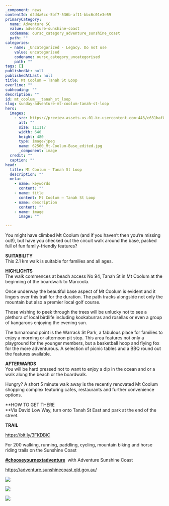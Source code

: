 ```yaml
---
_component: news
contentId: d2d4a6cc-5bf7-536b-af11-bbc6c01e3e59
primaryCategory:
  name: Adventure SC
  value: adventure-sunshine-coast
  codename: oursc_category_adventure_sunshine_coast
  path: ""
categories:
  - name: _Uncategorized - Legacy. Do not use
    value: uncategorised
    codename: oursc_category_uncategorised
    path: ""
tags: []
publishedAt: null
publishedAtLast: null
title: Mt Coolum – Tanah St Loop
overline: ""
subheading: ""
description: ""
id: mt_coolum___tanah_st_loop
slug: sunday-adventure-mt-coolum-tanah-st-loop
hero:
  images:
    - src: https://preview-assets-us-01.kc-usercontent.com:443/c631baf8-1b46-001f-580c-d0001b68b4a8/ae1f21ee-4ee6-42c0-90ee-94cc2463077f/62560_Mt-Coolum-Base_edited.jpg
      alt: ""
      size: 111117
      width: 640
      height: 480
      type: image/jpeg
      name: 62560_Mt-Coolum-Base_edited.jpg
      _component: image
  credit: ""
  caption: ""
head:
  title: Mt Coolum – Tanah St Loop
  description: ""
  meta:
    - name: keywords
      content: ""
    - name: title
      content: Mt Coolum – Tanah St Loop
    - name: description
      content: ""
    - name: image
      image: ""

---
```

You might have climbed Mt Coolum (and if you haven’t then you’re missing out!), but have you checked out the circuit walk around the base, packed full of fun family-friendly features?

**SUITABILITY**\
This 2.1 km walk is suitable for families and all ages.

**HIGHLIGHTS**\
The walk commences at beach access No 94, Tanah St in Mt Coolum at the beginning of the boardwalk to Marcoola.

Once underway the beautiful base aspect of Mt Coolum is evident and it lingers over this trail for the duration. The path tracks alongside not only the mountain but also a premier local golf course.

Those wishing to peek through the trees will be unlucky not to see a plethora of local birdlife including kookaburras and rosellas or even a group of kangaroos enjoying the evening sun.

The turnaround point is the Warrack St Park, a fabulous place for families to enjoy a morning or afternoon pit stop. This area features not only a playground for the younger members, but a basketball hoop and flying fox for the more adventurous. A selection of picnic tables and a BBQ round out the features available.

**AFTERWARDS**\
You will be hard pressed not to want to enjoy a dip in the ocean and or a walk along the beach or the boardwalk.

Hungry? A short 5 minute walk away is the recently renovated Mt Coolum shopping complex featuring cafes, restaurants and further convenience options.

\*\*HOW TO GET THERE\
\*\*Via David Low Way, turn onto Tanah St East and park at the end of the street.

**TRAIL**

<https://bit.ly/3FKDBiC>


For 200 walking, running, paddling, cycling, mountain biking and horse riding trails on the Sunshine Coast 

[**#chooseyournextadventure**](https://www.facebook.com/hashtag/chooseyournextadventure?__eep__=6&__tn__=*NK*F)
 with Adventure Sunshine Coast 

<https://adventure.sunshinecoast.qld.gov.au/>


![](https://preview-assets-us-01.kc-usercontent.com:443/c631baf8-1b46-001f-580c-d0001b68b4a8/7bb0bb66-b0b4-4c2a-92ae-a0904c26e759/Capture-1-863x1024.jpg)

![](https://preview-assets-us-01.kc-usercontent.com:443/c631baf8-1b46-001f-580c-d0001b68b4a8/f00d5ec9-88ae-4ffc-9e15-8978a5e7c11c/62560_Warrack-St-Park-1_edited.jpg)

![](https://preview-assets-us-01.kc-usercontent.com:443/c631baf8-1b46-001f-580c-d0001b68b4a8/eb2c3f30-b025-4b7f-864a-1be0d8868325/62560_Warrack-St-Park-3_edited.jpg)
